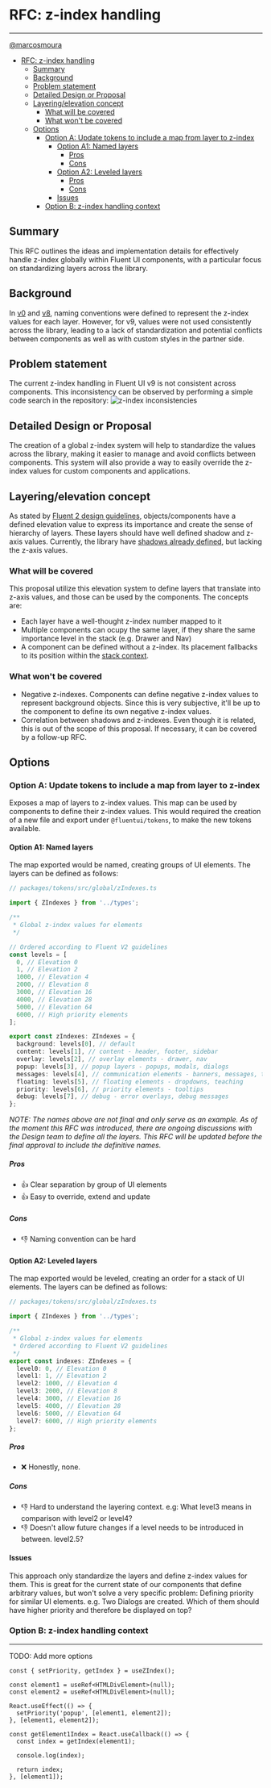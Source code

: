# RFC: z-index handling

---

[@marcosmoura](https://github.com/marcosmoura)

- [RFC: z-index handling](#rfc-z-index-handling)
  - [Summary](#summary)
  - [Background](#background)
  - [Problem statement](#problem-statement)
  - [Detailed Design or Proposal](#detailed-design-or-proposal)
  - [Layering/elevation concept](#layeringelevation-concept)
    - [What will be covered](#what-will-be-covered)
    - [What won't be covered](#what-wont-be-covered)
  - [Options](#options)
    - [Option A: Update tokens to include a map from layer to z-index](#option-a-update-tokens-to-include-a-map-from-layer-to-z-index)
      - [Option A1: Named layers](#option-a1-named-layers)
        - [Pros](#pros)
        - [Cons](#cons)
      - [Option A2: Leveled layers](#option-a2-leveled-layers)
        - [Pros](#pros-1)
        - [Cons](#cons-1)
      - [Issues](#issues)
    - [Option B: z-index handling context](#option-b-z-index-handling-context)

## Summary

This RFC outlines the ideas and implementation details for effectively handle z-index globally within Fluent UI components, with a particular focus on standardizing layers across the library.

## Background

In [v0](https://github.com/microsoft/fluentui/blob/c3f4b77f8160185518b1fea6d74be239519fba73/packages/style-utilities/src/styles/zIndexes.ts#L1-L11) and [v8](https://github.com/microsoft/fluentui/blob/c3f4b77f8160185518b1fea6d74be239519fba73/packages/fluentui/react-northstar/src/themes/teams/siteVariables.ts#L72-L79), naming conventions were defined to represent the z-index values for each layer. However, for v9, values were not used consistently across the library, leading to a lack of standardization and potential conflicts between components as well as with custom styles in the partner side.

## Problem statement

The current z-index handling in Fluent UI v9 is not consistent across components. This inconsistency can be observed by performing a simple code search in the repository:
![z-index inconsistencies](assets/arbitrary-z-index-values.png)

## Detailed Design or Proposal

The creation of a global z-index system will help to standardize the values across the library, making it easier to manage and avoid conflicts between components. This system will also provide a way to easily override the z-index values for custom components and applications.

## Layering/elevation concept

As stated by [Fluent 2 design guidelines](https://fluent2.microsoft.design/elevation), objects/components have a defined elevation value to express its importance and create the sense of hierarchy of layers. These layers should have well defined shadow and z-axis values. Currently, the library have [shadows already defined](https://github.com/marcosmoura/fluentui/blob/943d1f166c5929ff65a683fbed3885434f16f2b9/packages/tokens/src/utils/shadows.ts#L6), but lacking the z-axis values.

### What will be covered

This proposal utilize this elevation system to define layers that translate into z-axis values, and those can be used by the components. The concepts are:

- Each layer have a well-thought z-index number mapped to it
- Multiple components can ocupy the same layer, if they share the same importance level in the stack (e.g. Drawer and Nav)
- A component can be defined without a z-index. Its placement fallbacks to its position within the [stack context](https://web.dev/learn/css/z-index/#stacking-context).

### What won't be covered

- Negative z-indexes. Components can define negative z-index values to represent background objects. Since this is very subjective, it'll be up to the component to define its own negative z-index values.
- Correlation between shadows and z-indexes. Even though it is related, this is out of the scope of this proposal. If necessary, it can be covered by a follow-up RFC.

## Options

### Option A: Update tokens to include a map from layer to z-index

Exposes a map of layers to z-index values. This map can be used by components to define their z-index values.
This would required the creation of a new file and export under `@fluentui/tokens`, to make the new tokens available.

#### Option A1: Named layers

The map exported would be named, creating groups of UI elements.
The layers can be defined as follows:

```ts
// packages/tokens/src/global/zIndexes.ts

import { ZIndexes } from '../types';

/**
 * Global z-index values for elements
 */

// Ordered according to Fluent V2 guidelines
const levels = [
  0, // Elevation 0
  1, // Elevation 2
  1000, // Elevation 4
  2000, // Elevation 8
  3000, // Elevation 16
  4000, // Elevation 28
  5000, // Elevation 64
  6000, // High priority elements
];

export const zIndexes: ZIndexes = {
  background: levels[0], // default
  content: levels[1], // content - header, footer, sidebar
  overlay: levels[2], // overlay elements - drawer, nav
  popup: levels[3], // popup layers - popups, modals, dialogs
  messages: levels[4], // communication elements - banners, messages, toasts, snackbar
  floating: levels[5], // floating elements - dropdowns, teaching
  priority: levels[6], // priority elements - tooltips
  debug: levels[7], // debug - error overlays, debug messages
};
```

<!-- FIXME: Update section after alignment with designers -->

_NOTE: The names above are not final and only serve as an example. As of the moment this RFC was introduced, there are ongoing discussions with the Design team to define all the layers. This RFC will be updated before the final approval to include the definitive names._

##### Pros

- 👍 Clear separation by group of UI elements
- 👍 Easy to override, extend and update

##### Cons

- 👎 Naming convention can be hard

#### Option A2: Leveled layers

The map exported would be leveled, creating an order for a stack of UI elements.
The layers can be defined as follows:

```ts
// packages/tokens/src/global/zIndexes.ts

import { ZIndexes } from '../types';

/**
 * Global z-index values for elements
 * Ordered according to Fluent V2 guidelines
 */
export const indexes: ZIndexes = {
  level0: 0, // Elevation 0
  level1: 1, // Elevation 2
  level2: 1000, // Elevation 4
  level3: 2000, // Elevation 8
  level4: 3000, // Elevation 16
  level5: 4000, // Elevation 28
  level6: 5000, // Elevation 64
  level7: 6000, // High priority elements
};
```

##### Pros

- ❌ Honestly, none.

##### Cons

- 👎 Hard to understand the layering context. e.g: What level3 means in comparison with level2 or level4?
- 👎 Doesn't allow future changes if a level needs to be introduced in between. level2.5?

#### Issues

This approach only standardize the layers and define z-index values for them. This is great for the current state of our components that define arbitrary values, but won't solve a very specific problem: Defining priority for similar UI elements. e.g. Two Dialogs are created. Which of them should have higher priority and therefore be displayed on top?

### Option B: z-index handling context

---

TODO: Add more options

```tsx
const { setPriority, getIndex } = useZIndex();

const element1 = useRef<HTMLDivElement>(null);
const element2 = useRef<HTMLDivElement>(null);

React.useEffect(() => {
  setPriority('popup', [element1, element2]);
}, [element1, element2]);

const getElement1Index = React.useCallback(() => {
  const index = getIndex(element1);

  console.log(index);

  return index;
}, [element1]);
```
